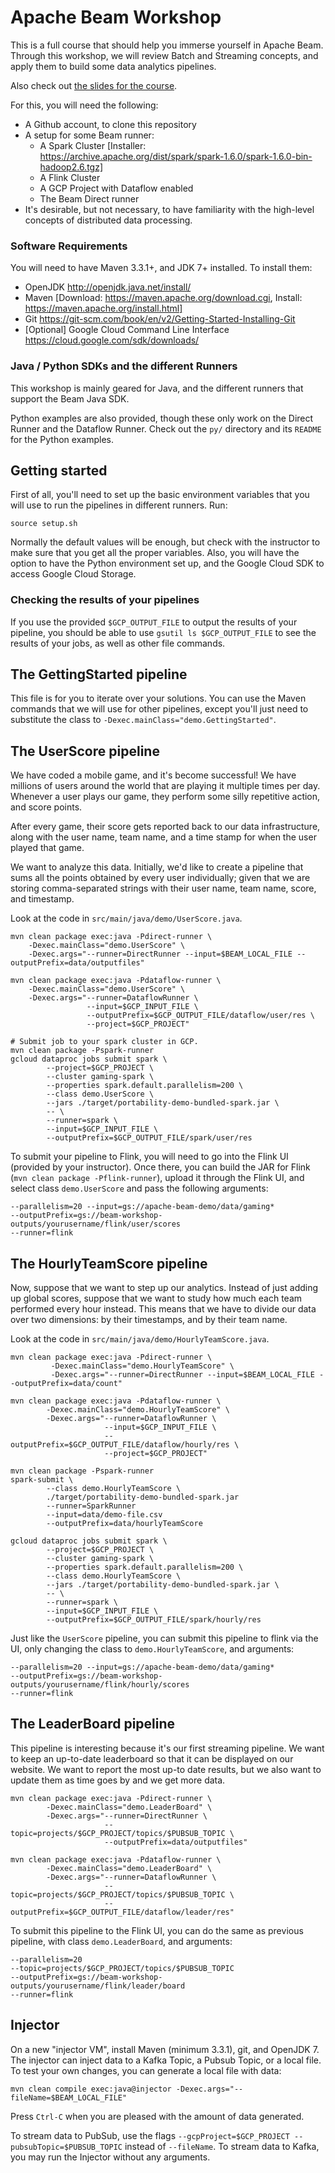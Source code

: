 # Apache Beam Workshop
This is a full course that should help you immerse yourself in Apache Beam.
Through this workshop, we will review Batch and Streaming concepts, and apply
them to build some data analytics pipelines.

Also check out [the slides for the course](https://docs.google.com/presentation/d/1-6YSMrMUQqXJzFKKzt_M4_0REIGucRkVHBvShyI1pQo/edit#slide=id.g2b4f1c9a00_1_3316).

For this, you will need the following:
* A Github account, to clone this repository
* A setup for some Beam runner:
  * A Spark Cluster [Installer: https://archive.apache.org/dist/spark/spark-1.6.0/spark-1.6.0-bin-hadoop2.6.tgz]
  * A Flink Cluster
  * A GCP Project with Dataflow enabled
  * The Beam Direct runner
* It's desirable, but not necessary, to have familiarity with the high-level
  concepts of distributed data processing.
  
  
### Software Requirements
You will need to have Maven 3.3.1+, and JDK 7+ installed. To install them:

* OpenJDK http://openjdk.java.net/install/
* Maven [Download: https://maven.apache.org/download.cgi, Install: https://maven.apache.org/install.html]
* Git   https://git-scm.com/book/en/v2/Getting-Started-Installing-Git
* [Optional] Google Cloud Command Line Interface https://cloud.google.com/sdk/downloads/ 

### Java / Python SDKs and the different Runners
This workshop is mainly geared for Java, and the different runners that support
the Beam Java SDK.

Python examples are also provided, though these only work on the 
Direct Runner and the Dataflow Runner. Check out the `py/` directory
and its `README` for the Python examples.

## Getting started
First of all, you'll need to set up the basic environment variables that you
will use to run the pipelines in different runners. Run:

    source setup.sh

Normally the default values will be enough, but check with the instructor to make
sure that you get all the proper variables. Also, you will have the option to have the
Python environment set up, and the Google Cloud SDK to access Google Cloud Storage.

### Checking the results of your pipelines
If you use the provided `$GCP_OUTPUT_FILE` to output the results of your pipeline, you 
should be able to use `gsutil ls $GCP_OUTPUT_FILE` to see the results of your jobs, as
well as other file commands.

## The GettingStarted pipeline
This file is for you to iterate over your solutions. You can use the Maven commands
that we will use for other pipelines, except you'll just need to substitute the
class to `-Dexec.mainClass="demo.GettingStarted"`.

## The UserScore pipeline
We have coded a mobile game, and it's become successful! We have millions of users around the world 
that are playing it multiple times per day. Whenever a user plays our game, they perform some
silly repetitive action, and score points. 

After every game, their score gets reported back to our data infrastructure, along with the
user name, team name, and a time stamp for when the user played that game.

We want to analyze this data. Initially, we'd like to create a pipeline that sums all the 
points obtained by every user individually; given that we are storing comma-separated
strings with their user name, team name, score, and timestamp.

Look at the code in `src/main/java/demo/UserScore.java`.

    mvn clean package exec:java -Pdirect-runner \
        -Dexec.mainClass="demo.UserScore" \
        -Dexec.args="--runner=DirectRunner --input=$BEAM_LOCAL_FILE --outputPrefix=data/outputfiles"
        
    mvn clean package exec:java -Pdataflow-runner \
        -Dexec.mainClass="demo.UserScore" \
        -Dexec.args="--runner=DataflowRunner \
                     --input=$GCP_INPUT_FILE \
                     --outputPrefix=$GCP_OUTPUT_FILE/dataflow/user/res \
                     --project=$GCP_PROJECT"
                     
    # Submit job to your spark cluster in GCP.
    mvn clean package -Pspark-runner
    gcloud dataproc jobs submit spark \
            --project=$GCP_PROJECT \
            --cluster gaming-spark \
            --properties spark.default.parallelism=200 \
            --class demo.UserScore \
            --jars ./target/portability-demo-bundled-spark.jar \
            -- \
            --runner=spark \
            --input=$GCP_INPUT_FILE \
            --outputPrefix=$GCP_OUTPUT_FILE/spark/user/res

To submit your pipeline to Flink, you will need to go into the Flink UI (provided by your instructor).
Once there, you can build the JAR for Flink (`mvn clean package -Pflink-runner`), upload it through the Flink UI, and select class 
`demo.UserScore` and pass the following arguments:

    --parallelism=20 --input=gs://apache-beam-demo/data/gaming* 
    --outputPrefix=gs://beam-workshop-outputs/yourusername/flink/user/scores
    --runner=flink
    
## The HourlyTeamScore pipeline
Now, suppose that we want to step up our analytics. Instead of just adding up global scores,
suppose that we want to study how much each team performed every hour instead. This means that
we have to divide our data over two dimensions: by their timestamps, and by their team name.

Look at the code in `src/main/java/demo/HourlyTeamScore.java`.


    mvn clean package exec:java -Pdirect-runner \
             -Dexec.mainClass="demo.HourlyTeamScore" \
             -Dexec.args="--runner=DirectRunner --input=$BEAM_LOCAL_FILE --outputPrefix=data/count"

    mvn clean package exec:java -Pdataflow-runner \
            -Dexec.mainClass="demo.HourlyTeamScore" \
            -Dexec.args="--runner=DataflowRunner \
                         --input=$GCP_INPUT_FILE \
                         --outputPrefix=$GCP_OUTPUT_FILE/dataflow/hourly/res \
                         --project=$GCP_PROJECT"

    mvn clean package -Pspark-runner
    spark-submit \
            --class demo.HourlyTeamScore \
            ./target/portability-demo-bundled-spark.jar 
            --runner=SparkRunner 
            --input=data/demo-file.csv         
            --outputPrefix=data/hourlyTeamScore

    gcloud dataproc jobs submit spark \
            --project=$GCP_PROJECT \
            --cluster gaming-spark \
            --properties spark.default.parallelism=200 \
            --class demo.HourlyTeamScore \
            --jars ./target/portability-demo-bundled-spark.jar \
            -- \
            --runner=spark \
            --input=$GCP_INPUT_FILE \
            --outputPrefix=$GCP_OUTPUT_FILE/spark/hourly/res

Just like the `UserScore` pipeline, you can submit this pipeline to flink via the UI, only changing
the class to `demo.HourlyTeamScore`, and arguments:

    --parallelism=20 --input=gs://apache-beam-demo/data/gaming* 
    --outputPrefix=gs://beam-workshop-outputs/yourusername/flink/hourly/scores
    --runner=flink

## The LeaderBoard pipeline
This pipeline is interesting because it's our first streaming pipeline. We want to keep an
up-to-date leaderboard so that it can be displayed on our website. We want to report the 
most up-to date results, but we also want to update them as time goes by and we get more
data.

    mvn clean package exec:java -Pdirect-runner \
            -Dexec.mainClass="demo.LeaderBoard" \
            -Dexec.args="--runner=DirectRunner \
                         --topic=projects/$GCP_PROJECT/topics/$PUBSUB_TOPIC \
                         --outputPrefix=data/outputfiles"

    mvn clean package exec:java -Pdataflow-runner \
            -Dexec.mainClass="demo.LeaderBoard" \
            -Dexec.args="--runner=DataflowRunner \
                         --topic=projects/$GCP_PROJECT/topics/$PUBSUB_TOPIC \
                         --outputPrefix=$GCP_OUTPUT_FILE/dataflow/leader/res"

To submit this pipeline to the Flink UI, you can do the same as previous pipeline, with class
`demo.LeaderBoard`, and arguments: 

    --parallelism=20 
    --topic=projects/$GCP_PROJECT/topics/$PUBSUB_TOPIC 
    --outputPrefix=gs://beam-workshop-outputs/yourusername/flink/leader/board
    --runner=flink

## Injector

On a new "injector VM", install Maven (minimum 3.3.1), git, and OpenJDK 7. The
injector can inject data to a Kafka Topic, a Pubsub Topic, or a local file. To
test your own changes, you can generate a local file with data:

    mvn clean compile exec:java@injector -Dexec.args="--fileName=$BEAM_LOCAL_FILE"

Press `Ctrl-C` when you are pleased with the amount of data generated.

To stream data to PubSub, use the flags `--gcpProject=$GCP_PROJECT --pubsubTopic=$PUBSUB_TOPIC` instead of `--fileName`.
To stream data to Kafka, you may run the Injector without any arguments.
